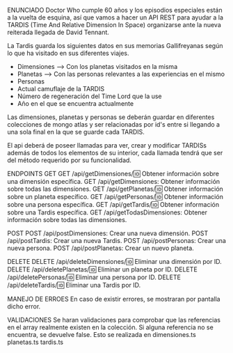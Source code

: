 ENUNCIADO
Doctor Who cumple 60 años y los episodios especiales están a la vuelta de esquina, así que vamos a hacer un API REST para ayudar a la TARDIS (Time And Relative Dimension In Space) organizarse ante la nueva reiterada llegada de David Tennant.

La Tardis guarda los siguientes datos en sus memorias Gallifreyanas según lo que ha visitado en sus diferentes viajes.

- Dimensiones --> Con los planetas visitados en la misma
- Planetas --> Con las personas relevantes a las experiencias en el mismo
- Personas
- Actual camuflaje de la TARDIS
- Número de regeneración del Time Lord que la use
- Año en el que se encuentra actualmente

Las dimensiones, planetas y personas se deberán guardar en diferentes colecciones de mongo atlas y ser relacionadas por id's entre si llegando a una sola final en la que se guarde cada TARDIS.

El api deberá de poseer llamadas para ver, crear y modificar TARDISs además de todos los elementos de su interior, cada llamada tendrá que ser del método requerido por su funcionalidad.

ENDPOINTS
GET
GET /api/getDimensiones/:id: Obtener información sobre una dimensión específica.
GET /api/getDimensiones: Obtener información sobre todas las dimensiones.
GET /api/getPlanetas/:id: Obtener información sobre un planeta específico.
GET /api/getPersonas/:id: Obtener información sobre una persona específica.
GET /api/getTardis/:id: Obtener información sobre una Tardis específica.
GET /api/getTodasDimensiones: Obtener información sobre todas las dimensiones.

POST
POST /api/postDimensiones: Crear una nueva dimensión.
POST /api/postTardis: Crear una nueva Tardis.
POST /api/postPersonas: Crear una nueva persona.
POST /api/postPlanetas: Crear un nuevo planeta.

DELETE
DELETE /api/deleteDimensiones/:id: Eliminar una dimensión por ID.
DELETE /api/deletePlanetas/:id: Eliminar un planeta por ID.
DELETE /api/deletePersonas/:id: Eliminar una persona por ID.
DELETE /api/deleteTardis/:id: Eliminar una Tardis por ID.

MANEJO DE ERROES
En caso de existir errores, se mostraran por pantalla dicho error.

VALIDACIONES
Se haran validaciones para comprobar que las referencias en el array realmente existen en la colección. Si alguna referencia no se encuentra, se devuelve false.
Esto se realizada en dimensiones.ts planetas.ts tardis.ts
